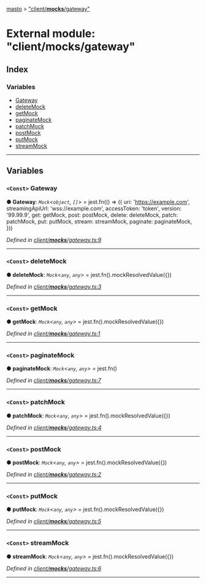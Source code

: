 [masto](../README.md) > ["client/__mocks__/gateway"](../modules/_client___mocks___gateway_.md)

# External module: "client/__mocks__/gateway"

## Index

### Variables

* [Gateway](_client___mocks___gateway_.md#gateway)
* [deleteMock](_client___mocks___gateway_.md#deletemock)
* [getMock](_client___mocks___gateway_.md#getmock)
* [paginateMock](_client___mocks___gateway_.md#paginatemock)
* [patchMock](_client___mocks___gateway_.md#patchmock)
* [postMock](_client___mocks___gateway_.md#postmock)
* [putMock](_client___mocks___gateway_.md#putmock)
* [streamMock](_client___mocks___gateway_.md#streammock)

---

## Variables

<a id="gateway"></a>

### `<Const>` Gateway

**● Gateway**: *`Mock`<`object`, `[]`>* =  jest.fn(() => ({
  uri: 'https://example.com',
  streamingApiUrl: 'wss://example.com',
  accessToken: 'token',
  version: '99.99.9',
  get: getMock,
  post: postMock,
  delete: deleteMock,
  patch: patchMock,
  put: putMock,
  stream: streamMock,
  paginate: paginateMock,
}))

*Defined in [client/__mocks__/gateway.ts:9](https://github.com/neet/masto.js/blob/a11943e/src/client/__mocks__/gateway.ts#L9)*

___
<a id="deletemock"></a>

### `<Const>` deleteMock

**● deleteMock**: *`Mock`<`any`, `any`>* =  jest.fn().mockResolvedValue({})

*Defined in [client/__mocks__/gateway.ts:3](https://github.com/neet/masto.js/blob/a11943e/src/client/__mocks__/gateway.ts#L3)*

___
<a id="getmock"></a>

### `<Const>` getMock

**● getMock**: *`Mock`<`any`, `any`>* =  jest.fn().mockResolvedValue({})

*Defined in [client/__mocks__/gateway.ts:1](https://github.com/neet/masto.js/blob/a11943e/src/client/__mocks__/gateway.ts#L1)*

___
<a id="paginatemock"></a>

### `<Const>` paginateMock

**● paginateMock**: *`Mock`<`any`, `any`>* =  jest.fn()

*Defined in [client/__mocks__/gateway.ts:7](https://github.com/neet/masto.js/blob/a11943e/src/client/__mocks__/gateway.ts#L7)*

___
<a id="patchmock"></a>

### `<Const>` patchMock

**● patchMock**: *`Mock`<`any`, `any`>* =  jest.fn().mockResolvedValue({})

*Defined in [client/__mocks__/gateway.ts:4](https://github.com/neet/masto.js/blob/a11943e/src/client/__mocks__/gateway.ts#L4)*

___
<a id="postmock"></a>

### `<Const>` postMock

**● postMock**: *`Mock`<`any`, `any`>* =  jest.fn().mockResolvedValue({})

*Defined in [client/__mocks__/gateway.ts:2](https://github.com/neet/masto.js/blob/a11943e/src/client/__mocks__/gateway.ts#L2)*

___
<a id="putmock"></a>

### `<Const>` putMock

**● putMock**: *`Mock`<`any`, `any`>* =  jest.fn().mockResolvedValue({})

*Defined in [client/__mocks__/gateway.ts:5](https://github.com/neet/masto.js/blob/a11943e/src/client/__mocks__/gateway.ts#L5)*

___
<a id="streammock"></a>

### `<Const>` streamMock

**● streamMock**: *`Mock`<`any`, `any`>* =  jest.fn().mockResolvedValue({})

*Defined in [client/__mocks__/gateway.ts:6](https://github.com/neet/masto.js/blob/a11943e/src/client/__mocks__/gateway.ts#L6)*

___

